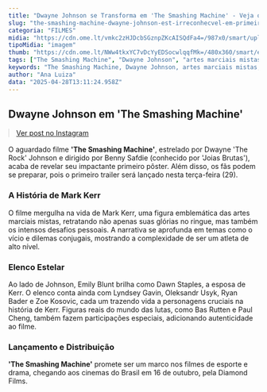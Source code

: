 ```yaml
---
title: "Dwayne Johnson se Transforma em 'The Smashing Machine' - Veja o Novo Pôster!"
slug: "the-smashing-machine-dwayne-johnson-est-irreconhecvel-em-primeiro-pster"
categoria: "FILMES"
midia: "https://cdn.ome.lt/vmkc2zHJDcbSGznpZKcAISQdFa4=/987x0/smart/uploads/conteudo/fotos/image_15_gmq7co6.png"
tipoMidia: "imagem"
thumb: "https://cdn.ome.lt/NWw4tkxYC7vDcYyEDSocwlqqfMk=/480x360/smart/extras/conteudos/omelete_THUMB_-_2025-04-28T100610.077.png"
tags: ["The Smashing Machine", "Dwayne Johnson", "artes marciais mistas", "cinema", "Benny Safdie", "Emily Blunt", "estreia de filme"]
keywords: "The Smashing Machine, Dwayne Johnson, artes marciais mistas, cinema, Benny Safdie, Emily Blunt, estreia de filme"
author: "Ana Luiza"
data: "2025-04-28T13:11:24.958Z"
---
```


## Dwayne Johnson em 'The Smashing Machine'

<blockquote class="instagram-media" data-instgrm-permalink="https://www.instagram.com/p/DI_bsvaODc-/" data-instgrm-version="14" style="width:100%; max-width:540px; margin:1rem auto;"><a href="https://www.instagram.com/p/DI_bsvaODc-/">Ver post no Instagram</a></blockquote>

O aguardado filme **'The Smashing Machine'**, estrelado por Dwayne 'The Rock' Johnson e dirigido por Benny Safdie (conhecido por 'Joias Brutas'), acaba de revelar seu impactante primeiro pôster. Além disso, os fãs podem se preparar, pois o primeiro trailer será lançado nesta terça-feira (29).

### A História de Mark Kerr

O filme mergulha na vida de Mark Kerr, uma figura emblemática das artes marciais mistas, retratando não apenas suas glórias no ringue, mas também os intensos desafios pessoais. A narrativa se aprofunda em temas como o vício e dilemas conjugais, mostrando a complexidade de ser um atleta de alto nível. 

### Elenco Estelar

Ao lado de Johnson, Emily Blunt brilha como Dawn Staples, a esposa de Kerr. O elenco conta ainda com Lyndsey Gavin, Oleksandr Usyk, Ryan Bader e Zoe Kosovic, cada um trazendo vida a personagens cruciais na história de Kerr. Figuras reais do mundo das lutas, como Bas Rutten e Paul Cheng, também fazem participações especiais, adicionando autenticidade ao filme.

### Lançamento e Distribuição

**'The Smashing Machine'** promete ser um marco nos filmes de esporte e drama, chegando aos cinemas do Brasil em 16 de outubro, pela Diamond Films.